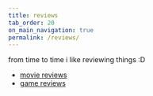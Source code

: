 ```yaml
---
title: reviews
tab_order: 20
on_main_navigation: true
permalink: /reviews/
---
```

from time to time i like reviewing things :D

* <a href="/reviews/movies/">movie reviews</a>
* <a href="/reviews/games.html">game reviews</a>
